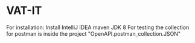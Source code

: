 # VAT-IT

For installation: 
Install IntelliJ IDEA
maven
JDK 8
For testing 
the collection for postman is inside the project "OpenAPI.postman_collection.JSON" 
